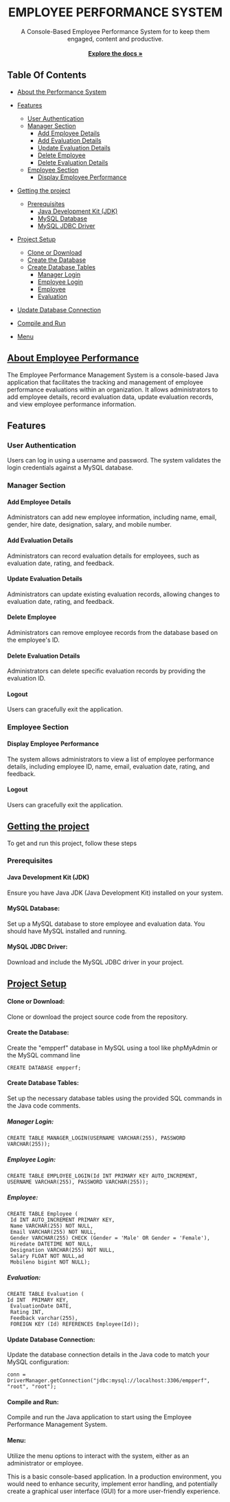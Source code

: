 <br/>
<p align="center">
  <h1 align="center">EMPLOYEE PERFORMANCE SYSTEM</h1>


<p align="center">
    A Console-Based Employee Performance  System for to keep them engaged, content and productive.
    <br/>
    <br/>
    <a href="https://github.com/DeepthiEttamsethi/Emp_Perf_Project"><strong>Explore the docs »</strong></a>
    <br/>
  </p>
</p>

## Table Of Contents

- [About the Performance  System](#about-the-project)
- [Features](#features)
  - [User Authentication](#user-section)
  - [Manager Section](#manager-section)
    - [Add Employee Details
](#employee-details)
    - [Add Evaluation Details
](#evaluation-details)
    - [Update Evaluation Details
](#updateevaluation-details)
    - [Delete Employee
](#deleteemployee-details)
    - [Delete Evaluation Details
](#delevaluation-details)
   - [Employee Section
](#employee-details)
     - [Display Employee Performance
](#dispay-empdetails)

- [Getting the project](#project-details)
  - [Prerequisites](#Prerequisites-section)
    - [Java Development Kit (JDK)
](#jdk-details)
    - [MySQL Database
](#mysql-details)
    - [MySQL JDBC Driver
](#driver-details)
    
- [Project Setup](#project-details)
  - [Clone or Download](#clone-section)
  - [Create the Database
](#database-details)
  - [Create Database Tables
](#tables-queries)
    - [Manager Login
](#Manager-queries)
    - [Employee Login
](#Manager-queries)
    - [Employee
](#employee-queries)
    - [Evaluation
](#evaluation-queries)
 - [Update Database Connection
](#update-details)
 - [ Compile and Run
](#compileandrun-details)
 - [Menu
](#menu-details)


## [About Employee Performance ](https://github.com/markdown-it/markdown-it-sub) 

The Employee Performance Management System is a console-based Java application that facilitates the tracking and management of employee performance evaluations within an organization. It allows administrators to add employee details, record evaluation data, update evaluation records, and view employee performance information.

## Features

### User Authentication
Users can log in using a username and password. The system validates the login credentials against a MySQL database.

### Manager Section
#### Add Employee Details
Administrators can add new employee information, including name, email, gender, hire date, designation, salary, and mobile number.

#### Add Evaluation Details
Administrators can record evaluation details for employees, such as evaluation date, rating, and feedback.

#### Update Evaluation Details
Administrators can update existing evaluation records, allowing changes to evaluation date, rating, and feedback.

#### Delete Employee
Administrators can remove employee records from the database based on the employee's ID.

#### Delete Evaluation Details
Administrators can delete specific evaluation records by providing the evaluation ID.

#### Logout
Users can gracefully exit the application.

### Employee Section
#### Display Employee Performance
The system allows administrators to view a list of employee performance details, including employee ID, name, email, evaluation date, rating, and feedback.

#### Logout
Users can gracefully exit the application.


## [Getting the project](https://github.com/markdown-it/markdown-it-sub) 
To get and run this project, follow these 
steps


### Prerequisites

#### Java Development Kit (JDK)

Ensure you have Java JDK (Java Development Kit) installed on your system.

#### MySQL Database:
Set up a MySQL database to store employee and evaluation data. You should have MySQL installed and running.

#### MySQL JDBC Driver:
Download and include the MySQL JDBC driver in your project.

## [Project Setup ](https://github.com/markdown-it/markdown-it-sub) 
#### Clone or Download:
Clone or download the project source code from the repository.

#### Create the Database:
Create the "empperf" database in MySQL using a tool like phpMyAdmin or the MySQL command line

    CREATE DATABASE empperf;
#### Create Database Tables:

Set up the necessary database tables using the provided SQL commands in the Java code comments.

##### Manager Login:

    CREATE TABLE MANAGER_LOGIN(USERNAME VARCHAR(255), PASSWORD VARCHAR(255));
    
##### Employee Login:
   
    CREATE TABLE EMPLOYEE_LOGIN(Id INT PRIMARY KEY AUTO_INCREMENT, USERNAME VARCHAR(255), PASSWORD VARCHAR(255));
    
##### Employee:

    CREATE TABLE Employee (
     Id INT AUTO_INCREMENT PRIMARY KEY,
     Name VARCHAR(255) NOT NULL,
     Email VARCHAR(255) NOT NULL,
     Gender VARCHAR(255) CHECK (Gender = 'Male' OR Gender = 'Female'),
     Hiredate DATETIME NOT NULL,
     Designation VARCHAR(255) NOT NULL,
     Salary FLOAT NOT NULL,ad
     Mobileno bigint NOT NULL);


##### Evaluation:

    CREATE TABLE Evaluation (
    Id INT  PRIMARY KEY,
     EvaluationDate DATE,
     Rating INT,
     Feedback varchar(255),
     FOREIGN KEY (Id) REFERENCES Employee(Id));



#### Update Database Connection:
Update the database connection details in the Java code to match your MySQL configuration:


    conn = DriverManager.getConnection("jdbc:mysql://localhost:3306/empperf", "root", "root");

#### Compile and Run:
Compile and run the Java application to start using the Employee Performance Management System.

#### Menu:
Utilize the menu options to interact with the system, either as an administrator or employee.


This is a basic console-based application. In a production environment, you would need to enhance security, implement error handling, and potentially create a graphical user interface (GUI) for a more user-friendly experience.
